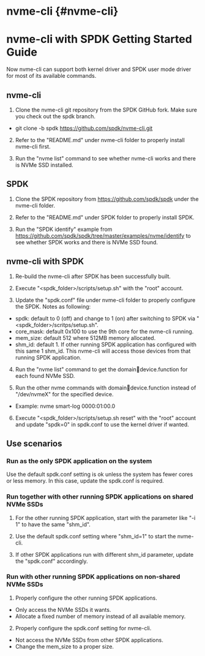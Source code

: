 # nvme-cli {#nvme-cli}

# nvme-cli with SPDK Getting Started Guide

Now nvme-cli can support both kernel driver and SPDK user mode driver for most of its available
commands.

## nvme-cli

1. Clone the nvme-cli git repository from the SPDK GitHub fork. Make sure you check out the spdk branch.
- git clone -b spdk https://github.com/spdk/nvme-cli.git

2. Refer to the "README.md" under nvme-cli folder to properly install nvme-cli first.

3. Run the "nvme list" command to see whether nvme-cli works and there is NVMe SSD installed.

## SPDK

1. Clone the SPDK repository from https://github.com/spdk/spdk under the nvme-cli folder.

2. Refer to the "README.md" under SPDK folder to properly install SPDK.

3. Run the "SPDK identify" example from  https://github.com/spdk/spdk/tree/master/examples/nvme/identify
to see whether SPDK works and there is NVMe SSD found.

## nvme-cli with SPDK

1. Re-build the nvme-cli after SPDK has been successfully built.

2. Execute "<spdk_folder>/scripts/setup.sh" with the "root" account.

3. Update the "spdk.conf" file under nvme-cli folder to properly configure the SPDK. Notes as following:
- spdk: default to 0 (off) and change to 1 (on) after switching to SPDK via "<spdk_folder>/scritps/setup.sh".
- core_mask: default 0x100 to use the 9th core for the nvme-cli running.
- mem_size: default 512 where 512MB memory allocated.
- shm_id: default 1. If other running SPDK application has configured with this same 1 shm_id. This nvme-cli
will access those devices from that running SPDK application.

4. Run the "nvme list" command to get the domain:bus:device.function for each found NVMe SSD.

5. Run the other nvme commands with domain:bus:device.function instead of "/dev/nvmeX" for the specified device.
- Example: nvme smart-log 0000:01:00.0

6. Execute "<spdk_folder>/scripts/setup.sh reset" with the "root" account and update "spdk=0" in spdk.conf to
use the kernel driver if wanted.

## Use scenarios

### Run as the only SPDK application on the system
Use the default spdk.conf setting is ok unless the system has fewer cores or less memory. In this case,
update the spdk.conf is required.

### Run together with other running SPDK applications on shared NVMe SSDs
1. For the other running SPDK application, start with the parameter like "-i 1" to have the same "shm_id".

2. Use the default spdk.conf setting where "shm_id=1" to start the nvme-cli.

3. If other SPDK applications run with different shm_id parameter, update the "spdk.conf" accordingly.

### Run with other running SPDK applications on non-shared NVMe SSDs
1. Properly configure the other running SPDK applications.
- Only access the NVMe SSDs it wants.
- Allocate a fixed number of memory instead of all available memory.

2. Properly configure the spdk.conf setting for nvme-cli.
- Not access the NVMe SSDs from other SPDK applications.
- Change the mem_size to a proper size.
